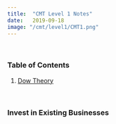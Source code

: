 ```yaml
---
title:  "CMT Level 1 Notes"
date:   2019-09-18
image: "/cmt/level1/CMT1.png"
---
```

<br>

### Table of Contents
 1. [Dow Theory](#dowtheory)


<br>

### Invest in Existing Businesses <a name="dowtheory"></a>


<br>

